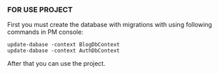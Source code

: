 ### FOR USE PROJECT
First you must create the database with migrations with using following commands in PM console:
```
update-dabase -context BlogDbContext
update-dabase -context AuthDbContext
```
After that you can use the project.
